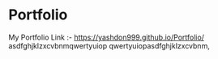 # Portfolio
My Portfolio Link :-
https://yashdon999.github.io/Portfolio/
asdfghjklzxcvbnmqwertyuiop
qwertyuiopasdfghjklzxcvbnm,
